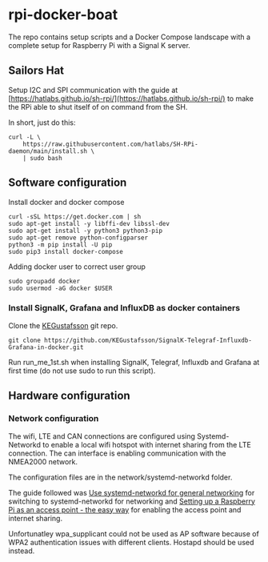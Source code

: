 # rpi-docker-boat
The repo contains setup scripts and a Docker Compose landscape with a complete setup for Raspberry Pi with a Signal K server.

## Sailors Hat
Setup I2C and SPI communication with the guide at [https://hatlabs.github.io/sh-rpi/](https://hatlabs.github.io/sh-rpi/) to make the RPi able to shut itself of on command from the SH.

In short, just do this:
```
curl -L \
    https://raw.githubusercontent.com/hatlabs/SH-RPi-daemon/main/install.sh \
    | sudo bash
```

## Software configuration
Install docker and docker compose
```
curl -sSL https://get.docker.com | sh
sudo apt-get install -y libffi-dev libssl-dev
sudo apt-get install -y python3 python3-pip
sudo apt-get remove python-configparser
python3 -m pip install -U pip
sudo pip3 install docker-compose
```

Adding docker user to correct user group
```
sudo groupadd docker
sudo usermod -aG docker $USER
```

### Install SignalK, Grafana and InfluxDB as docker containers
Clone the [KEGustafsson](https://github.com/KEGustafsson/SignalK-Telegraf-Influxdb-Grafana-in-docker) git repo.
```
git clone https://github.com/KEGustafsson/SignalK-Telegraf-Influxdb-Grafana-in-docker.git
```
Run run_me_1st.sh when installing SignalK, Telegraf, Influxdb and Grafana at first time (do not use sudo to run this script).


## Hardware configuration
### Network configuration
The wifi, LTE and CAN connections are configured using Systemd-Networkd to 
enable a local wifi hotspot with internet sharing from the LTE connection. 
The can interface is enabling communication with the NMEA2000 network.

The configuration files are in the network/systemd-networkd folder. 

The guide followed was [Use systemd-networkd for general networking](https://raspberrypi.stackexchange.com/a/108593/79866)
for switching to systemd-networkd for networking and [Setting up a Raspberry Pi as an access point - the easy way](https://raspberrypi.stackexchange.com/questions/88214/setting-up-a-raspberry-pi-as-an-access-point-the-easy-way) for enabling the
access point and internet sharing. 

Unfortunatley wpa_supplicant could not be used as AP software because of WPA2 
authentication issues with different clients. Hostapd should be used
instead.